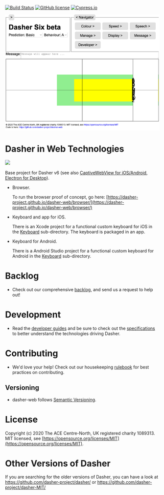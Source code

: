 [![Build Status](https://travis-ci.com/dasher-project/redash.svg?branch=main)](https://travis-ci.com/dasher-project/dasher-web)
[![GitHub license](https://img.shields.io/badge/license-MIT-blue.svg)](https://github.com/dasher-project/dasher-web/blob/main/LICENSE)
[![Cypress.io](https://img.shields.io/badge/tested%20with-Cypress-04C38E.svg)](https://www.cypress.io/)

![Dasher](tests/screenshot.png)


# Dasher in Web Technologies
[<img src="https://img.shields.io/badge/slack-@openaac-yellow.svg?logo=slack">](https://openaac.slack.com/)

Base project for Dasher v6 (see also [CaptiveWebView for iOS/Android](https://github.com/dasher-project/dasher-captivewebview), [Electron for Desktop](https://github.com/dasher-project/dasher-electron)).

-   Browser.

    To run the browser proof of concept, go here:
    [https://dasher-project.github.io/dasher-web/browser/](https://dasher-project.github.io/dasher-web/browser/)

-   Keyboard and app for iOS.

    There is an Xcode project for a functional custom keyboard for iOS in the
    [Keyboard](Keyboard) sub-directory. The keyboard is packaged in an app.

-   Keyboard for Android.

    There is a Android Studio project for a functional custom keyboard for
    Android in the [Keyboard](Keyboard) sub-directory.

# Backlog
-  Check out our comprehensive [backlog](documents/Backlog.md), and send us a
request to help out!

# Development
- Read the [developer guides](documents/Development.md) and be sure to check out the [specifications](documents/Specification/readme.md) to better understand the technologies driving Dasher.

# Contributing
-  We'd love your help! Check out our housekeeping [rulebook](documents/Development.md) for best practices
on contributing.

## Versioning
- dasher-web follows [Semantic Versioning](https://semver.org/).

# License
Copyright (c) 2020 The ACE Centre-North, UK registered charity 1089313. MIT
licensed, see
[https://opensource.org/licenses/MIT](https://opensource.org/licenses/MIT).

# Other Versions of Dasher
If you are searching for the older versions of Dasher, you can have a look at https://github.com/dasher-project/dasher/ or https://github.com/dasher-project/dasher-MIT/
